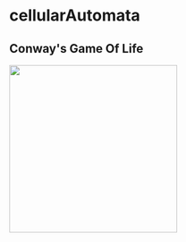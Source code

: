 # cellularAutomata

## Conway's Game Of Life

<img src="https://github.com/MattR2718/cellularAutomata/blob/main/.PNG" width="300" height="300">
